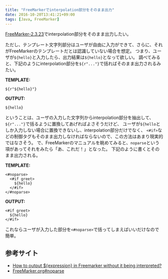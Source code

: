 ```yaml
---
title: "FreeMarkerでinterpolation部分をそのまま出力"
date: 2016-10-20T13:41:21+09:00
tags: [Java, FreeMarker]
---
```

[FreeMarker-2.3.23](http://freemarker.org/)でinterpolation部分をそのまま出力したい。 

ただし、テンプレート文字列部分はユーザが自由に入力ができて、さらに、それがFreeMarkerのテンプレートだとは認識していない場合を想定。
つまり、ユーザが`${hello}`と入力したら、出力結果は`${hello}`となって欲しい。
調べてみると、下記のようにinterpolation部分を`${r"..."}`で括ればそのまま出力されるみたい。

**TEMPLATE:**

    ${r"${hello}"}

**OUTPUT:**

    ${hello}

ということは、ユーザの入力した文字列からinterpolation部分を抽出して、`${r"..."}`で括るように置換してあげればよさそうだけど、
ユーザが`${hello`としか入力しない場合に置換できないし、interpolation部分だけでなく、
`<#if>`などの制御タグもそのまま出力しなければならないので、この方法はあまり現実的ではなさそう。
で、FreeMarkerのマニュアルを眺めてみると、`noparse`という項があってそれをみたら「あ、これだ！」となった。
下記のように書くとそのまま出力される。

**TEMPLATE:**

```
<#noparse>
  <#if greet>
    ${hello}
  </#if>
</#noparse>
```

**OUTPUT:**

```
<#if greet>
  ${hello}
</#if>
```

これならユーザが入力した部分を`<#noparse>`で括ってしまえばいいだけなので簡単。

## 参考サイト

- [How to output ${expression} in Freemarker without it being interpreted?](http://stackoverflow.com/questions/5207613/how-to-output-expression-in-freemarker-without-it-being-interpreted)
- [FreeMarker.org#noparse](http://freemarker.org/docs/ref_directive_noparse.html)
